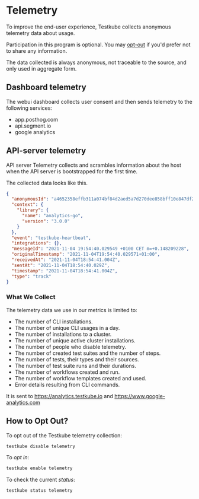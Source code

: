 # Telemetry

To improve the end-user experience, Testkube collects anonymous telemetry data about usage.

Participation in this program is optional. You may [opt-out](#how-to-opt-out) if you'd prefer not to share any information.

The data collected is always anonymous, not traceable to the source, and only used in aggregate form. 

## Dashboard telemetry

The webui dashboard collects user consent and then sends telemetry to the following services:
* app.posthog.com
* api.segment.io
* google analytics

## API-server telemetry

API server Telemetry collects and scrambles information about the host when the API server is bootstrapped for the first time.

The collected data looks like this.

```json
{
  "anonymousId": "a4652358effb311a074bf84d2aed5a7d270dee858bff10e847df2a9ea132bb38",
  "context": {
    "library": {
      "name": "analytics-go",
      "version": "3.0.0"
    }
  },
  "event": "testkube-heartbeat",
  "integrations": {},
  "messageId": "2021-11-04 19:54:40.029549 +0100 CET m=+0.148209228",
  "originalTimestamp": "2021-11-04T19:54:40.029571+01:00",
  "receivedAt": "2021-11-04T18:54:41.004Z",
  "sentAt": "2021-11-04T18:54:40.029Z",
  "timestamp": "2021-11-04T18:54:41.004Z",
  "type": "track"
}
```

### What We Collect

The telemetry data we use in our metrics is limited to:

 - The number of CLI installations.
 - The number of unique CLI usages in a day.
 - The number of installations to a cluster.
 - The number of unique active cluster installations.
 - The number of people who disable telemetry.
 - The number of created test suites and the number of steps.
 - The number of tests, their types and their sources.
 - The number of test suite runs and their durations.
 - The number of workflows created and run.
 - The number of workflow templates created and used.
 - Error details resulting from CLI commands.

It is sent to https://analytics.testkube.io and https://www.google-analytics.com

## How to Opt Out?

To opt out of the Testkube telemetry collection:

```sh
testkube disable telemetry
```

To *opt in*:

```sh
testkube enable telemetry
```

To check the current *status*:

```sh
testkube status telemetry
```
